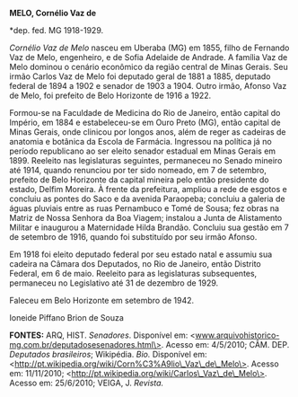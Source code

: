 **MELO, Cornélio Vaz de**

\*dep. fed. MG 1918-1929.

*Cornélio Vaz de Melo* nasceu em Uberaba (MG) em 1855, filho de Fernando
Vaz de Melo, engenheiro, e de Sofia Adelaide de Andrade. A família Vaz
de Melo dominou o cenário econômico da região central de Minas Gerais.
Seu irmão Carlos Vaz de Melo foi deputado geral de 1881 a 1885, deputado
federal de 1894 a 1902 e senador de 1903 a 1904. Outro irmão, Afonso Vaz
de Melo, foi prefeito de Belo Horizonte de 1916 a 1922.

Formou-se na Faculdade de Medicina do Rio de Janeiro, então capital do
Império, em 1884 e estabeleceu-se em Ouro Preto (MG), então capital de
Minas Gerais, onde clinicou por longos anos, além de reger as cadeiras
de anatomia e botânica da Escola de Farmácia. Ingressou na política já
no período republicano ao ser eleito senador estadual em Minas Gerais em
1899. Reeleito nas legislaturas seguintes, permaneceu no Senado mineiro
até 1914, quando renunciou por ter sido nomeado, em 7 de setembro,
prefeito de Belo Horizonte da capital mineira pelo então presidente do
estado, Delfim Moreira. À frente da prefeitura, ampliou a rede de
esgotos e concluiu as pontes do Saco e da avenida Paraopeba; concluiu a
galeria de águas pluviais entre as ruas Pernambuco e Tomé de Sousa; fez
obras na Matriz de Nossa Senhora da Boa Viagem; instalou a Junta de
Alistamento Militar e inaugurou a Maternidade Hilda Brandão. Concluiu
sua gestão em 7 de setembro de 1916, quando foi substituído por seu
irmão Afonso.

Em 1918 foi eleito deputado federal por seu estado natal e assumiu sua
cadeira na Câmara dos Deputados, no Rio de Janeiro, então Distrito
Federal, em 6 de maio. Reeleito para as legislaturas subsequentes,
permaneceu no Legislativo até 31 de dezembro de 1929.

Faleceu em Belo Horizonte em setembro de 1942.

Ioneide Piffano Brion de Souza

**FONTES:** ARQ, HIST. *Senadores*. Disponível em:
\<www.arquivohistorico-mg.com.br/deputadosesenadores.html\>. Acesso em:
4/5/2010; CÂM. DEP. *Deputados brasileiros*; Wikipédia. *Bio.*
Disponível em:
\<http://pt.wikipedia.org/wiki/Corn%C3%A9lio\_Vaz\_de\_Melo\>. Acesso
em: 11/11/2010; \<http://pt.wikipedia.org/wiki/Carlos\_Vaz\_de\_Melo\>.
Acesso em: 25/6/2010; VEIGA, J. *Revista.*
